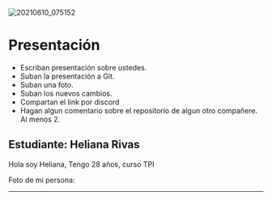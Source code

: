 ![20210610_075152](https://user-images.githubusercontent.com/86692848/225183972-91b5c0da-6383-4a3a-8355-3e5f9ae04a3d.jpg)
# Presentación

- Escriban presentación sobre ustedes.
- Suban la presentación a Git.
- Suban una foto.
- Suban los nuevos cambios.
- Compartan el link por discord
- Hagan algun comentario sobre el repositorio de algun otro compañere. Al menos 2.




## Estudiante: Heliana Rivas

Hola soy Heliana, Tengo 28 años, curso TPI 

Foto de mi persona:



------



